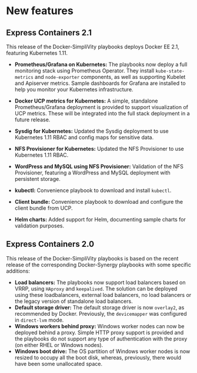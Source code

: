 # New features


## Express Containers 2.1

This release of the Docker-SimpliVity playbooks deploys Docker EE 2.1, featuring Kubernetes 1.11.

- **Prometheus/Grafana on Kubernetes:** The playbooks now deploy a full monitoring stack using Prometheus Operator. They install `kube-state-metrics` and `node-exporter` components, as well as supporting Kubelet and Apiserver metrics. Sample dashboards for Grafana are installed to help you monitor your Kubernetes infrastructure.

- **Docker UCP metrics for Kubernetes:** A simple, standalone Prometheus/Grafana deployment is provided to support visualization of UCP metrics. These will be integrated into the full stack deployment in a future release.

-  **Sysdig for Kubernetes:** Updated the Sysdig deployment to use Kubernetes  1.11 RBAC and config maps for sensitive data.

- **NFS Provisioner for Kubernetes:** Updated the NFS Provisioner to use Kubernetes 1.11 RBAC.

- **WordPress and MySQL using NFS Provisioner:** Validation of the NFS Provisioner, featuring a WordPress and MySQL deployment with persistent storage.

- **kubectl:** Convenience playbook to download and install `kubectl`.

- **Client bundle:** Convenience playbook to download and configure the client bundle from UCP.

- **Helm charts:** Added support for Helm, documenting sample charts for validation purposes.



## Express Containers 2.0
This release of the Docker-SimpliVity playbooks is based on the recent release of the corresponding Docker-Synergy playbooks with some specific additions:

-   **Load balancers:** The playbooks now support load balancers based on VRRP, using `HAproxy` and `keepalived`. The solution can be deployed using these loadbalancers, external load balancers, no load balancers or the legacy version of standalone load balancers.
-   **Default storage driver:** The default storage driver is now `overlay2`, as recommended by Docker. Previously, the `devicemapper` was configured in `direct-lvm` mode.
-   **Windows workers behind proxy:** Windows worker nodes can now be deployed behind a proxy. Simple HTTP proxy support is provided and the playbooks do not support any type of authentication with the proxy \(on either RHEL or Windows nodes\).
-   **Windows boot drive:** The OS partition of Windows worker nodes is now resized to occupy all the boot disk, whereas, previously, there would have been some unallocated space.
